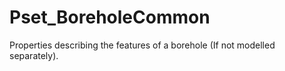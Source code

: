 # Pset_BoreholeCommon

Properties describing the features of a borehole (If not modelled separately).

